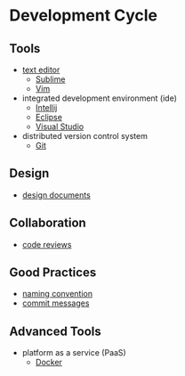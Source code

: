 # Development Cycle

## Tools

* [text editor](https://github.com/sindresorhus/awesome#editors)
  * [Sublime](https://www.sublimetext.com/3)
  * [Vim](https://www.vim.org/download.php)
* integrated development environment (ide)
  * [Intellij](https://www.jetbrains.com/idea/download)
  * [Eclipse](https://www.eclipse.org/downloads/)
  * [Visual Studio](https://visualstudio.microsoft.com/downloads/)
* distributed version control system
  * [Git](https://github.com/tiimgreen/github-cheat-sheet#github-cheat-sheet-)

## Design

* [design documents](https://www.industrialempathy.com/posts/design-docs-at-google/)

## Collaboration

* [code reviews](https://github.com/google/eng-practices/blob/master/review/reviewer/comments.md)

## Good Practices

* [naming convention](https://github.com/kettanaito/naming-cheatsheet#naming-cheatsheet)
* [commit messages](https://chris.beams.io/posts/git-commit/)

## Advanced Tools

* platform as a service (PaaS)
  * [Docker](https://github.com/veggiemonk/awesome-docker#readme)
